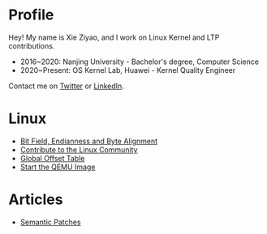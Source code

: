 # Profile

Hey! My name is Xie Ziyao, and I work on Linux Kernel and LTP contributions.

- 2016~2020: Nanjing University - Bachelor's degree, Computer Science
- 2020~Present: OS Kernel Lab, Huawei - Kernel Quality Engineer

Contact me on [Twitter](https://twitter.com/XieZiyao) or [LinkedIn](https://www.linkedin.com/in/xieziyao/).

# Linux

- [Bit Field, Endianness and Byte Alignment](linux/bitField_endianness_byteAlignment/bitField_endianness_byteAlignment.md)
- [Contribute to the Linux Community](linux/contribute_to_the_linux_community/contribute_to_the_linux_community.md)
- [Global Offset Table](linux/global_offset_table/global_offset_table.md)
- [Start the QEMU Image](linux/start_the_qemu_image/start_the_qemu_image.md)

# Articles

- [Semantic Patches](articles/semantic-patches-talk-ols07/semantic-patches-talk-ols07.md)

